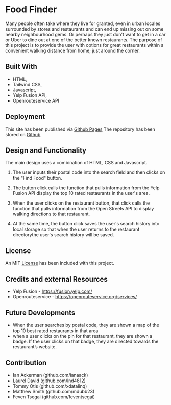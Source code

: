 # Food Finder

Many people often take where they live for granted, even in urban locales surrounded by stores and restaurants and can end up missing out on some nearby neighbourhood gems.  Or perhaps they just don't want to get in a car or Uber to dine out at one of the better known restaurants. The purpose of this project is to provide the user with options for great restaurants within a convenient walking distance from home; just around the corner.

## Built With

- HTML,
- Tailwind CSS,
- Javascript,
- Yelp Fusion API,
- Openrouteservice API

## Deployment

This site has been published via [Github Pages](https://bootcampProjectOneTeamFour/github.io/food-finder/)
The repository has been stored on [Github](https://github.com/bootcampProjectOneTeamFour/food-finder)

## Design and Functionality

The main design uses a combination of HTML, CSS and Javascript.

1. The user inputs their postal code into the search field and then clicks on the "Find Food" button.

2. The button click calls the function that pulls information from the Yelp Fusion API display the top 10 rated restaurants in the user's area.

3. When the user clicks on the restaurant button, that click calls the function that pulls information from the Open Streets API to display walking directions to that restaurant.

4. At the same time, the button click saves the user's search history into local storage so that when the user returns to the restaurant directorythe user's search history will be saved.

## License

An MIT [License](https://github.com/bootcampProjectOneTeamFour/food-finder/LICENSE.md) has been included with this project.

## Credits and external Resources

- Yelp Fusion - <https://fusion.yelp.com/>
- Openrouteservice - <https://openrouteservice.org/services/>

## Future Developments

- When the user searches by postal code, they are shown a map of the top 10 best rated restaurants in that area
- when a user clicks on the pin for that restaurant, they are shown a badge. If the user clicks on that badge, they are directed towards the restaurant’s website.

## Contribution

- Ian Ackerman (github.com/ianaack)
- Laurel David (github.com/lnd4812)
- Tommy Otis (github.com/xdatalinq)
- Matthew Smith (github.com/mdubb23)
- Feven Tsegai (github.com/feventsegai)
